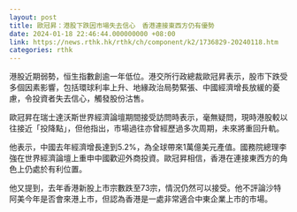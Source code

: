 ```yaml
---
layout: post
title: 歐冠昇：港股下跌因市場失去信心　香港連接東西方仍有優勢
date: 2024-01-18 22:46:44.000000000 +08:00
link: https://news.rthk.hk/rthk/ch/component/k2/1736829-20240118.htm
categories: rthk
---
```


港股近期弱勢，恒生指數創逾一年低位。港交所行政總裁歐冠昇表示，股市下跌受多個因素影響，包括環球利率上升、地緣政治局勢緊張、中國經濟增長放緩的憂慮，令投資者失去信心，觸發股份沽售。

歐冠昇在瑞士達沃斯世界經濟論壇期間接受訪問時表示，毫無疑問，現時港股較以往接近「投降點」，但他指出，市場過往亦曾經歷過多次周期，未來將重回升軌。

他表示，中國去年經濟增長達到5.2%，為全球帶來1萬億美元產值。國務院總理李強在世界經濟論壇上重申中國歡迎外商投資。歐冠昇相信，香港在連接東西方的角色上仍處於有利位置。

他又提到，去年香港新股上市宗數跌至73宗，情況仍然可以接受。他不評論沙特阿美今年是否會來港上市，但認為香港是一處非常適合中東企業上市的市場。
